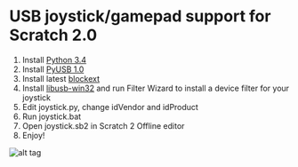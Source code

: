 USB joystick/gamepad support for Scratch 2.0
======================================

1. Install [Python 3.4](https://www.python.org/ftp/python/3.4.2/python-3.4.2.msi)
2. Install [PyUSB 1.0](https://github.com/walac/pyusb)
3. Install latest [blockext](https://github.com/blockext/blockext)
4. Install [libusb-win32](http://sourceforge.net/projects/libusb-win32/files/libusb-win32-releases/1.2.6.0/libusb-win32-devel-filter-1.2.6.0.exe/download) and run Filter Wizard to install a device filter for your joystick
5. Edit joystick.py, change idVendor and idProduct
6. Run joystick.bat
7. Open joystick.sb2 in Scratch 2 Offline editor
8. Enjoy!

![alt tag](http://i.imgur.com/WShXplV.jpg)
